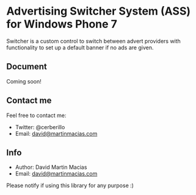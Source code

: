 Advertising Switcher System (ASS) for Windows Phone 7
==================

Switcher is a custom control to switch between advert providers with functionality to set up a default banner if
no ads are given.

Document
------------------

Coming soon!

  
Contact me
------------------
   
Feel free to contact me:

 * Twitter: @cerberillo
 * Email: david@martinmacias.com
   
Info
------------------

  * Author: David Martin Macias
  * Email: david@martinmacias.com

Please notify if using this library for any purpose :)